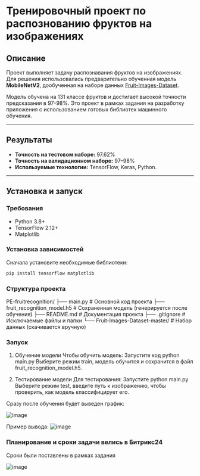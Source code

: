 # Тренировочный проект по распознованию фруктов на изображениях

## Описание
Проект выполняет задачу распознавания фруктов на изображениях. Для решения использовалась предварительно обученная модель **MobileNetV2**, дообученная на наборе данных [Fruit-Images-Dataset](https://github.com/Horea94/Fruit-Images-Dataset).

Модель обучена на 131 классе фруктов и достигает высокой точности предсказания в 97-98%. Это проект в рамках задания на разработку приложения с использованием готовых библиотек машинного обучения.

---

## Результаты
- **Точность на тестовом наборе:** 97.62%
- **Точность на валидационном наборе:** 97–98%
- **Используемые технологии:** TensorFlow, Keras, Python.

---

## Установка и запуск

### Требования
- Python 3.8+
- TensorFlow 2.12+
- Matplotlib

### Установка зависимостей
Сначала установите необходимые библиотеки:
```bash
pip install tensorflow matplotlib
```

### Структура проекта
PE-fruitrecognition/
├── main.py                  # Основной код проекта
├── fruit_recognition_model.h5  # Сохраненная модель (генерируется после обучения)
├── README.md                # Документация проекта
├── .gitignore               # Исключаемые файлы и папки
└── Fruit-Images-Dataset-master/  # Набор данных (скачивается вручную)

### Запуск
1. Обучение модели
Чтобы обучить модель:
Запустите код python main.py
Выберите режим train, модель обучится и сохранится в файл fruit_recognition_model.h5.

2. Тестирование модели
Для тестирования:
Запустите python main.py
Выберите режим test, введите путь к изображению, чтобы проверить, как модель классифицирует его.

Сразу после обучения будет выведен график:

![image](https://github.com/user-attachments/assets/bd8caa34-8360-4b9a-9805-a543d4a7a75e)

Пример вывода:
![image](https://github.com/user-attachments/assets/1b1fb2ec-9c4c-4bf3-942c-5e8c676569c8)



### Планирование и сроки задачи велись в Битрикс24
Сроки были поставлены в рамках задания

![image](https://github.com/user-attachments/assets/6a8deec7-3fa1-4d9d-b6db-1b0d89efee2b)


